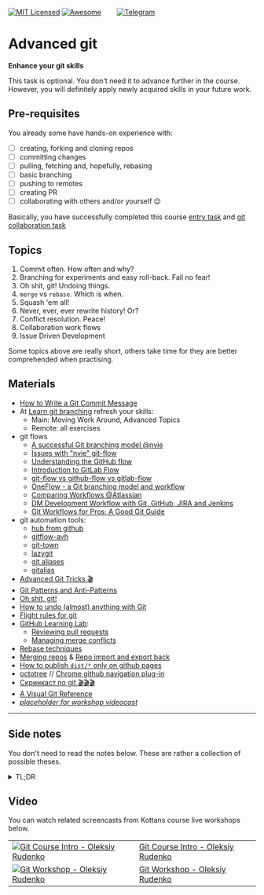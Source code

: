 [![MIT Licensed][icon-mit]][license]
[![Awesome][icon-awesome]][awesome]
&nbsp;&nbsp;&nbsp;&nbsp;&nbsp;&nbsp;
[![Telegram][icon-chat]][chat]

# Advanced git
**Enhance your git skills**

This task is optional.
You don't need it to advance further in the course.
However, you will definitely apply newly acquired skills
in your future work.

## Pre-requisites

You already some have hands-on experience with:
 * [ ] creating, forking and cloning repos
 * [ ] committing changes
 * [ ] pulling, fetching and, hopefully, rebasing
 * [ ] basic branching
 * [ ] pushing to remotes
 * [ ] creating PR
 * [ ] collaborating with others and/or yourself :wink:

Basically, you have successfully completed this course
[entry task](git-intro.md) and
[git collaboration task](git-collaboration.md)

## Topics

1. Commit often. How often and why?
1. Branching for experiments and easy roll-back. Fail no fear!
1. Oh shit, git! Undoing things.
1. `merge` vs `rebase`. Which is when.
1. Squash 'em all!
1. Never, ever, ever rewrite history! Or?
1. Conflict resolution. Peace!
1. Collaboration work flows
1. Issue Driven Development

Some topics above are really short, others take time
for they are better comprehended when practising.

## Materials

 * [How to Write a Git Commit Message](https://chris.beams.io/posts/git-commit/)
 * At [Learn git branching](https://learngitbranching.js.org/)
   refresh your skills:
   - Main: Moving Work Around, Advanced Topics
   - Remote: all exercises
 * git flows
   - [A successful Git branching model @nvie](https://nvie.com/posts/a-successful-git-branching-model/)
   - [Issues with "nvie" git-flow](http://scottchacon.com/2011/08/31/github-flow.html)
   - [Understanding the GitHub flow](https://guides.github.com/introduction/flow/)
   - [Introduction to GitLab Flow](https://docs.gitlab.com/ee/workflow/gitlab_flow.html)
   - [git-flow vs github-flow vs gitlab-flow](https://stackoverflow.com/questions/18188492/what-are-the-pros-and-cons-of-git-flow-vs-github-flow/35915110#35915110)
   - [OneFlow - a Git branching model and workflow](https://www.endoflineblog.com/oneflow-a-git-branching-model-and-workflow)
   - [Comparing Workflows @Atlassian](https://www.atlassian.com/git/tutorials/comparing-workflows)
   - [DM Development Workflow with Git, GitHub, JIRA and Jenkins](https://developer.lsst.io/processes/workflow.html)
   - [Git Workflows for Pros: A Good Git Guide](https://www.toptal.com/git/git-workflows-for-pros-a-good-git-guide)
 * git automation tools:
   - [hub from github](https://hub.github.com/)
   - [gitflow-avh](https://github.com/petervanderdoes/gitflow-avh)
   - [git-town](https://github.com/Originate/git-town)
   - [lazygit](https://github.com/jesseduffield/lazygit)
   - [git aliases](https://git-scm.com/book/en/v2/Git-Basics-Git-Aliases)
   - [gitalias](https://github.com/GitAlias/gitalias)
 * [Advanced Git Tricks :clapper:](https://vimeo.com/49444883)
 * [Git Patterns and Anti-Patterns](https://dzone.com/refcardz/git-patterns-and-anti-patterns?chapter=1)
 * [Oh shit, git!](http://ohshitgit.com/)
 * [How to undo (almost) anything with Git](https://blog.github.com/2015-06-08-how-to-undo-almost-anything-with-git/)
 * [Flight rules for git](https://github.com/k88hudson/git-flight-rules)
 * [GitHub Learning Lab](https://lab.github.com/courses):
   - [Reviewing pull requests](https://lab.github.com/githubtraining/reviewing-pull-requests)
   - [Managing merge conflicts](https://lab.github.com/githubtraining/managing-merge-conflicts)
 * [Rebase techniques](https://gist.github.com/OleksiyRudenko/232e1ebe6ed0780fc69d7391723cc75b)
 * [Merging repos](https://gist.github.com/OleksiyRudenko/3324acdab15fff52955979522c878a3e) &
   [Repo import and export back](https://gist.github.com/OleksiyRudenko/86d378b56fe690e47a066b8eeb4ac5b2)
 * [How to publish `dist/*` only on github pages](https://gist.github.com/OleksiyRudenko/7e94aa2d18927e0c5e65b2b5a1c0e375)
 * [octotree](https://github.com/ovity/octotree) // [Chrome github navigation plug-in](https://chrome.google.com/webstore/detail/octotree/bkhaagjahfmjljalopjnoealnfndnagc?hl=en-US)
 * [Скринкаст по git :clapper::clapper::clapper:](https://learn.javascript.ru/screencast/git)
 * [A Visual Git Reference](https://marklodato.github.io/visual-git-guide/index-en.html)
 * [_placeholder for workshop videocast_](#)

---

## Side notes

You don't need to read the notes below. These
are rather a collection of possible theses.

<details><summary>TL;DR</summary>

* Commit often
  - break your code base into smaller files
  - scope a commit to an individual file;
    may be 2+ files if a new module is introduced
    and immediately used/referred to elsewhere
  - think of collaboration and possible conflicts
* Branching
  - branch, fail, checkout back
  - branch naming patterns; scoping using `/` delimiter
  - you may not need the branch after merger
  - specify the commit scope in a message; branches
    are just pointers
  - `git stash`
* Undoing things
  - `git branch`
  - `git reset --mixed|soft|hard`
  - `git revert`
  - cherry pick
* `merge` / `rebase`
  - `merge` vs `rebase`
  - `git merge --no-ff branch`
  - cherry picking
  - what actually `rebase` is
* Squash 'em all!
  - keep issue references on squash/fixup
  - rebasing work flow
* History rewriting
  - remote as a WIP storage
  - killing branches on remote
  - force pushing squashed
* Conflict resolution
  - update from target branch before merging into it
  - `merge` vs `rebase`, hello again
  - cross check the result using diff with a back-up
    branch
* Collaboration work flows
  - nvie, github, gitlab, fork-PR
  - tools: `git-town`, git aliases
  - shortcuts from JetBrains WebStorm
* Issue Driven Development
  - add a feature/enhancement as an issue
  - refer to the issue on commit
  - issues as tasks in your IDE
* Misc
  - git config/aliases collection
  - sub-tree, sub-repo
  - merging repos
  - `push-dir` to publish
  - gists...
  - Git Credentials Storage
  - tags, releases

</details>

## Video

You can watch related screencasts from Kottans course live workshops below.

|||    
--- | --- 
[![Git Course Intro - Oleksiy Rudenko][first-ws-img]][first-ws] | [Git Course Intro - Oleksiy Rudenko][first-ws]
[![Git Workshop - Oleksiy Rudenko][second-ws-img]][second-ws] | [Git Workshop - Oleksiy Rudenko][second-ws]

[icon-chat]: https://img.shields.io/badge/chat-on%20telegram-blue.svg
[icon-mit]: https://img.shields.io/badge/license-MIT-blue.svg
[icon-awesome]: https://cdn.rawgit.com/sindresorhus/awesome/d7305f38d29fed78fa85652e3a63e154dd8e8829/media/badge.svg

[license]: https://github.com/Kottans/web/blob/master/LICENSE.md
[awesome]: https://github.com/sindresorhus/awesome#front-end-development
[chat]: https://t.me/joinchat/CX8EF1JmLm9IM6J6oy2U7Q

[first-ws]: https://youtu.be/jmb5YsACP5U
[first-ws-img]: http://img.youtube.com/vi/jmb5YsACP5U/default.jpg
[second-ws]: https://youtu.be/cJf5c8bwWME
[second-ws-img]: http://img.youtube.com/vi/cJf5c8bwWME/default.jpg
